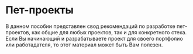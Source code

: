 # Пет-проекты

В данном пособии представлен свод рекомендаций по разработке пет-проектов, как общие для любых проектов, так и для конкретного стека.
Если Вы начинающий и разрабатываете проект для своего портфолио или работадателя, то этот материал может быть Вам полезен.
